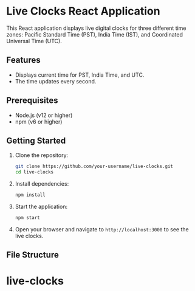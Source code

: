 # Live Clocks React Application

This React application displays live digital clocks for three different time zones: Pacific Standard Time (PST), India Time (IST), and Coordinated Universal Time (UTC).

## Features

- Displays current time for PST, India Time, and UTC.
- The time updates every second.

## Prerequisites

- Node.js (v12 or higher)
- npm (v6 or higher)

## Getting Started

1. Clone the repository:

    ```bash
    git clone https://github.com/your-username/live-clocks.git
    cd live-clocks
    ```

2. Install dependencies:

    ```bash
    npm install 
    ```

3. Start the application:

    ```bash
    npm start
    ```

4. Open your browser and navigate to `http://localhost:3000` to see the live clocks.

## File Structure

# live-clocks
